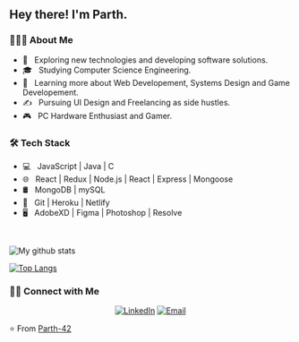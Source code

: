 <h2> Hey there! I'm Parth.</h2>

<h3> 👨🏻‍💻 About Me </h3>

- 🤔 &nbsp; Exploring new technologies and developing software solutions.
- 🎓 &nbsp; Studying Computer Science Engineering.
- 🌱 &nbsp; Learning more about Web Developement, Systems Design and Game Developement.
- ✍️ &nbsp; Pursuing UI Design and Freelancing as side hustles.
- 🎮 &nbsp; PC Hardware Enthusiast and Gamer.


<h3>🛠 Tech Stack</h3>

- 💻 &nbsp; JavaScript | Java | C 
- 🌐 &nbsp; React | Redux | Node.js | React | Express | Mongoose 
- 🛢 &nbsp;  MongoDB | mySQL
- 🔧 &nbsp; Git | Heroku | Netlify
- 🖥 &nbsp; AdobeXD | Figma | Photoshop | Resolve

<br/>

![My github stats](https://github-readme-stats.vercel.app/api?username=parth-42&show_icons=true&theme=radical)


[![Top Langs](https://github-readme-stats.vercel.app/api/top-langs/?username=Parth-42&layout=compact&theme=radical)](https://github.com/Parth-42/github-readme-stats)

<h3> 🤝🏻 Connect with Me </h3>

<p align="center">
<a href="https://www.linkedin.com/in/parth-p-b5b654100/"><img alt="LinkedIn" src="https://img.shields.io/badge/LinkedIn-Parth%20Puri-blue?style=flat-square&logo=linkedin"></a>
<a href="mailto:parthpuri2000@gmail.com"><img alt="Email" src="https://img.shields.io/badge/Email-parthpuri2000@gmail.com-blue?style=flat-square&logo=gmail"></a>
</p>

⭐️ From [Parth-42](https://github.com/Parth-42)
